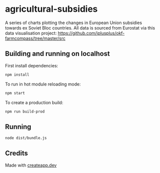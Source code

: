 # agricultural-subsidies

A series of charts plotting the changes in European Union subsidies towards ex Soviet Bloc countries. All data is sourced from Eurostat via this data visualisation project:
https://github.com/jplusplus/okf-farmcompass/tree/master/src

## Building and running on localhost

First install dependencies:

```sh
npm install
```

To run in hot module reloading mode:

```sh
npm start
```

To create a production build:

```sh
npm run build-prod
```

## Running

```sh
node dist/bundle.js
```

## Credits

Made with [createapp.dev](https://createapp.dev/)


